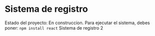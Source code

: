 <h1>Sistema de registro</h1>

Estado del proyecto: En construccion.
Para ejecutar el sistema, debes poner:
```npm install react```
Sistema de registro 2

